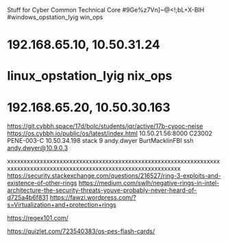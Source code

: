 Stuff for Cyber Common Technical Core
#9Ge%z7Vn]~@<!;bL+X-BlH
#windows_opstation_Iyig win_ops    
# 192.168.65.10, 10.50.31.24
# linux_opstation_Iyig  nix_ops    
# 192.168.65.20, 10.50.30.163
https://git.cybbh.space/17d/bolc/students/jqr/active/17b-cyooc-neise
https://os.cybbh.io/public/os/latest/index.html
10.50.21.56:8000
C23002
PENE-003-C
10.50.34.198 stack 9
andy.dwyer
BurtMacklinFBI
ssh andy.dwyer@10.9.0.3

xxxxxxxxxxxxxxxxxxxxxxxxxxxxxxxxxxxxxxxxxxxxxxxxxxxxxxxxxxxxxxxxxxxxxxxxxxxxxxxxxxxxxxxxxxxxxxxxxxxxxxxxxxxxxxxxxxxxxx
https://security.stackexchange.com/questions/216527/ring-3-exploits-and-existence-of-other-rings
https://medium.com/swlh/negative-rings-in-intel-architecture-the-security-threats-youve-probably-never-heard-of-d725a4b6f831
https://fawzi.wordpress.com/?s=Virtualization+and+protection+rings






https://regex101.com/

https://quizlet.com/723540383/os-pes-flash-cards/
